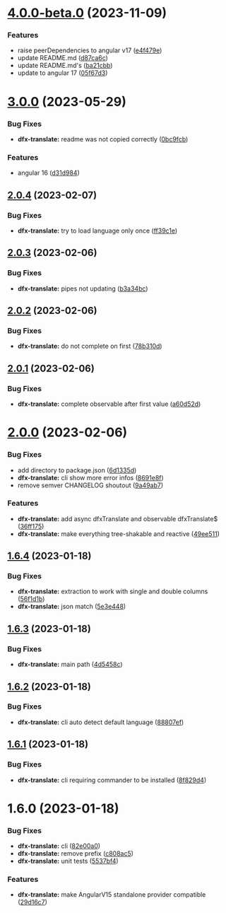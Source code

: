 # [4.0.0-beta.0](https://github.com/Dafnik/dfts-common/compare/dfx-translate-3.0.0...dfx-translate-4.0.0-beta.0) (2023-11-09)

### Features

- raise peerDependencies to angular v17 ([e4f479e](https://github.com/Dafnik/dfts-common/commit/e4f479e25115e07c3ab9c02178e9ef424daa5c0c))
- update README.md ([d87ca6c](https://github.com/Dafnik/dfts-common/commit/d87ca6c5f7bc9ee3bcbb8d65e8e0b44f0d2d7806))
- update README.md's ([ba21cbb](https://github.com/Dafnik/dfts-common/commit/ba21cbb6c9baa00accc1c17f7211dc2d0deed9e4))
- update to angular 17 ([05f67d3](https://github.com/Dafnik/dfts-common/commit/05f67d3dd9e2798357c6e429fa3a84b99abed42a))

# [3.0.0](https://github.com/Dafnik/dfts-common/compare/dfx-translate-2.0.4...dfx-translate-3.0.0) (2023-05-29)

### Bug Fixes

- **dfx-translate:** readme was not copied correctly ([0bc9fcb](https://github.com/Dafnik/dfts-common/commit/0bc9fcb29c5c0d78059c89b85c480c588802181c))

### Features

- angular 16 ([d31d984](https://github.com/Dafnik/dfts-common/commit/d31d984d0870f9847683f8406409c85c16e62156))

## [2.0.4](https://github.com/Dafnik/dfts-common/compare/dfx-translate-2.0.3...dfx-translate-2.0.4) (2023-02-07)

### Bug Fixes

- **dfx-translate:** try to load language only once ([ff39c1e](https://github.com/Dafnik/dfts-common/commit/ff39c1ed2f02cf256f193fa86923243f5a4b55f5))

## [2.0.3](https://github.com/Dafnik/dfts-common/compare/dfx-translate-2.0.2...dfx-translate-2.0.3) (2023-02-06)

### Bug Fixes

- **dfx-translate:** pipes not updating ([b3a34bc](https://github.com/Dafnik/dfts-common/commit/b3a34bc912bd51ee764c32a7a93e5a5487f7ccb0))

## [2.0.2](https://github.com/Dafnik/dfts-common/compare/dfx-translate-2.0.1...dfx-translate-2.0.2) (2023-02-06)

### Bug Fixes

- **dfx-translate:** do not complete on first ([78b310d](https://github.com/Dafnik/dfts-common/commit/78b310ddc0d4e9e650478115cc989bd8a7e41f05))

## [2.0.1](https://github.com/Dafnik/dfts-common/compare/dfx-translate-2.0.0...dfx-translate-2.0.1) (2023-02-06)

### Bug Fixes

- **dfx-translate:** complete observable after first value ([a60d52d](https://github.com/Dafnik/dfts-common/commit/a60d52dfea1ea518fd3f1e3cf258917bfca76a70))

# [2.0.0](https://github.com/Dafnik/dfts-common/compare/dfx-translate-1.6.4...dfx-translate-2.0.0) (2023-02-06)

### Bug Fixes

- add directory to package.json ([6d1335d](https://github.com/Dafnik/dfts-common/commit/6d1335d91400416f6fec10394fc71b84d195ca7a))
- **dfx-translate:** cli show more error infos ([8691e8f](https://github.com/Dafnik/dfts-common/commit/8691e8fded73990e65fbf407f380398a7e2b5281))
- remove semver CHANGELOG shoutout ([9a49ab7](https://github.com/Dafnik/dfts-common/commit/9a49ab72b3881148f46902e6f7efbfb848dc4ce3))

### Features

- **dfx-translate:** add async dfxTranslate and observable dfxTranslate$ ([36ff175](https://github.com/Dafnik/dfts-common/commit/36ff1754721702de354f28daabc37e49a4732e60))
- **dfx-translate:** make everything tree-shakable and reactive ([49ee511](https://github.com/Dafnik/dfts-common/commit/49ee511112a87eb5dea9b6d018bb558cfd8cd97c))

## [1.6.4](https://github.com/Dafnik/dfts-common/compare/dfx-translate-1.6.3...dfx-translate-1.6.4) (2023-01-18)

### Bug Fixes

- **dfx-translate:** extraction to work with single and double columns ([56f1d1b](https://github.com/Dafnik/dfts-common/commit/56f1d1b5c87774ad6cafd153316130426c44daaa))
- **dfx-translate:** json match ([5e3e448](https://github.com/Dafnik/dfts-common/commit/5e3e44840630eabacf49591a4063674664301574))

## [1.6.3](https://github.com/Dafnik/dfts-common/compare/dfx-translate-1.6.2...dfx-translate-1.6.3) (2023-01-18)

### Bug Fixes

- **dfx-translate:** main path ([4d5458c](https://github.com/Dafnik/dfts-common/commit/4d5458c921e1adb04bf202c04605268ffa09346b))

## [1.6.2](https://github.com/Dafnik/dfts-common/compare/dfx-translate-1.6.1...dfx-translate-1.6.2) (2023-01-18)

### Bug Fixes

- **dfx-translate:** cli auto detect default language ([88807ef](https://github.com/Dafnik/dfts-common/commit/88807ef10fe82e0ceaafc3c97fb97136c982dc08))

## [1.6.1](https://github.com/Dafnik/dfts-common/compare/dfx-translate-1.6.0...dfx-translate-1.6.1) (2023-01-18)

### Bug Fixes

- **dfx-translate:** cli requiring commander to be installed ([8f829d4](https://github.com/Dafnik/dfts-common/commit/8f829d41652a6de3f38d7d3e662b1360acae8486))

# 1.6.0 (2023-01-18)

### Bug Fixes

- **dfx-translate:** cli ([82e00a0](https://github.com/Dafnik/dfts-common/commit/82e00a09d4b796dfed7db05e0b98a2c8b2335f9b))
- **dfx-translate:** remove prefix ([c808ac5](https://github.com/Dafnik/dfts-common/commit/c808ac505660a93bff97a2d97d8cf9a9cac792b7))
- **dfx-translate:** unit tests ([5537bf4](https://github.com/Dafnik/dfts-common/commit/5537bf45f023cdf7e468bff0509c624a875a0b5b))

### Features

- **dfx-translate:** make AngularV15 standalone provider compatible ([29d16c7](https://github.com/Dafnik/dfts-common/commit/29d16c769ca5d9b131801b2b766d4b873db796e2))
